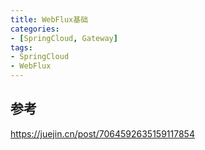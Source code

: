 ```yaml
---
title: WebFlux基础
categories:
- [SpringCloud, Gateway]
tags:
- SpringCloud
- WebFlux
---
```




## 参考

https://juejin.cn/post/7064592635159117854